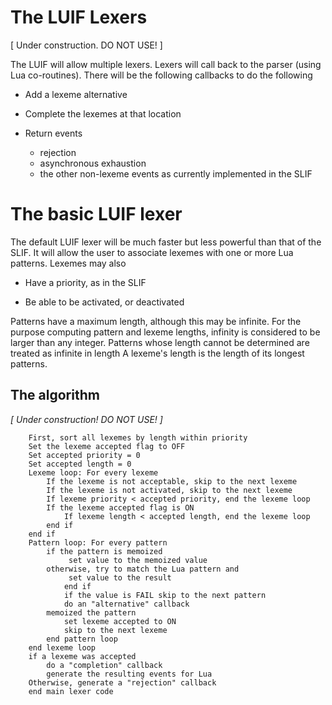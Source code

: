 The LUIF Lexers
===============

[ Under construction.  DO NOT USE! ]

The LUIF will allow multiple lexers.
Lexers will call back to the parser (using Lua co-routines).
There will be the following callbacks to do the following

* Add a lexeme alternative

* Complete the lexemes at that location

* Return events

   - rejection
   - asynchronous exhaustion
   - the other non-lexeme events as currently implemented in the SLIF

The basic LUIF lexer
====================

The default LUIF lexer will be much faster but less powerful
than that of the SLIF.
It will allow the user to associate lexemes with one or
more Lua patterns.
Lexemes may also

*  Have a priority, as in the SLIF

*  Be able to be activated, or deactivated

Patterns have a maximum length, although this may be infinite.
For the purpose computing pattern and lexeme lengths, infinity
is considered to be larger than any integer.
Patterns whose length cannot be determined are treated as infinite
in length
A lexeme's length is the length of its longest patterns.


The algorithm
-------------

*[ Under construction!  DO NOT USE! ]*

```
    First, sort all lexemes by length within priority
    Set the lexeme accepted flag to OFF
    Set accepted priority = 0
    Set accepted length = 0
    Lexeme loop: For every lexeme
        If the lexeme is not acceptable, skip to the next lexeme
        If the lexeme is not activated, skip to the next lexeme
        If lexeme priority < accepted priority, end the lexeme loop
        If the lexeme accepted flag is ON
            If lexeme length < accepted length, end the lexeme loop
	    end if
	end if
	Pattern loop: For every pattern
		if the pattern is memoized
		     set value to the memoized value
		otherwise, try to match the Lua pattern and
		     set value to the result
	        end if
	        if the value is FAIL skip to the next pattern
	        do an "alternative" callback
		memoized the pattern
	        set lexeme accepted to ON
	        skip to the next lexeme
	    end pattern loop
    end lexeme loop
    if a lexeme was accepted
	    do a "completion" callback
	    generate the resulting events for Lua
    Otherwise, generate a "rejection" callback
    end main lexer code
```
